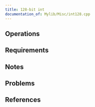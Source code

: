 ```yaml
---
title: 128-bit int
documentation_of: Mylib/Misc/int128.cpp
---
```


## Operations

## Requirements

## Notes

## Problems

## References
